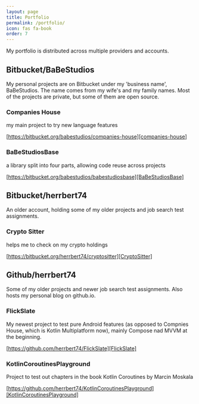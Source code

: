```yaml
---
layout: page
title: Portfolio
permalink: /portfolio/
icon: fas fa-book
order: 7
---
```


My portfolio is distributed across multiple providers and accounts.

## Bitbucket/BaBeStudios

My personal projects are on Bitbucket under my 'business name', BaBeStudios. The name comes from my wife's and my family names.
Most of the projects are private, but some of them are open source.

### Companies House

my main project to try new language features

[https://bitbucket.org/babestudios/companies-house][companies-house]

### BaBeStudiosBase

a library split into four parts, allowing code reuse across projects

[https://bitbucket.org/babestudios/babestudiosbase][BaBeStudiosBase]

## Bitbucket/herrbert74

An older account, holding some of my older projects and job search test assignments.

### Crypto Sitter

helps me to check on my crypto holdings

[https://bitbucket.org/herrbert74/cryptositter][CryptoSitter]

## Github/herrbert74

Some of my older projects and newer job search test assignments. Also hosts my personal blog on github.io.

### FlickSlate

My newest project to test pure Android features (as opposed to Compnies House, which is Kotlin Multiplatform now), mainly Compose nad MVVM at the beginning.

[https://github.com/herrbert74/FlickSlate][FlickSlate]

### KotlinCoroutinesPlayground

Project to test out chapters in the book Kotlin Coroutines by Marcin Moskala

[https://github.com/herrbert74/KotlinCoroutinesPlayground][KotlinCoroutinesPlayground]

[companies-house]: https://bitbucket.org/babestudios/companies-house
[BaBeStudiosBase]: https://bitbucket.org/babestudios/babestudiosbase
[CryptoSitter]: https://bitbucket.org/herrbert74/cryptositter
[KotlinCoroutinesPlayground]: https://github.com/herrbert74/KotlinCoroutinesPlayground
[FlickSlate]: https://github.com/herrbert74/FlickSlate
